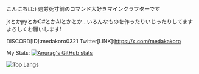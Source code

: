 こんにちは:)
過労死寸前のコマンド大好きマインクラフターです

jsとかpyとかC#とかAIとかとか...いろんなものを作ったりいじったりしてます
よろしくお願いします!

DISCORD[ID]:medakoro0321
Twitter[LINK]:https://x.com/medakakoro

My Stats:
[![Anurag's GitHub stats](https://github-readme-stats.vercel.app/api?username=medakoro)](https://github.com/anuraghazra/github-readme-stats)


[![Top Langs](https://github-readme-stats.vercel.app/api/top-langs/?username=medakoro)](https://github.com/anuraghazra/github-readme-stats)
